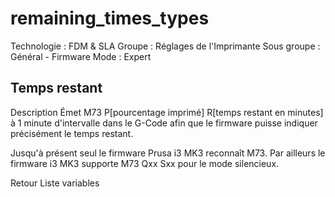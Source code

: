 # remaining_times_types
Technologie : FDM & SLA
Groupe : Réglages de l'Imprimante
Sous groupe : Général - Firmware
Mode : Expert

## Temps restant

Description
Émet M73 P[pourcentage imprimé] R[temps restant en minutes] à 1 minute d'intervalle dans le G-Code afin que le firmware puisse indiquer précisément le temps restant.

Jusqu'à présent seul le firmware Prusa i3 MK3 reconnaît M73. Par ailleurs le firmware i3 MK3 supporte M73 Qxx Sxx pour le mode silencieux.

Retour Liste variables

